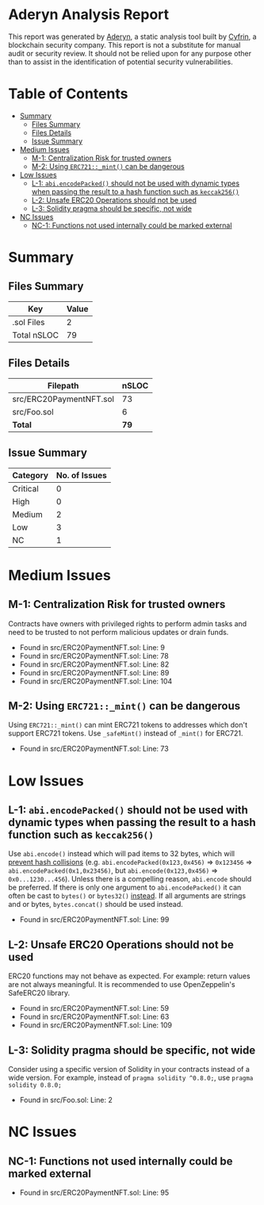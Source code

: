 # Aderyn Analysis Report

This report was generated by [Aderyn](https://github.com/Cyfrin/aderyn), a static analysis tool built by [Cyfrin](https://cyfrin.io), a blockchain security company. This report is not a substitute for manual audit or security review. It should not be relied upon for any purpose other than to assist in the identification of potential security vulnerabilities.
# Table of Contents

- [Summary](#summary)
  - [Files Summary](#files-summary)
  - [Files Details](#files-details)
  - [Issue Summary](#issue-summary)
- [Medium Issues](#medium-issues)
  - [M-1: Centralization Risk for trusted owners](#M-1-centralization-risk-for-trusted-owners)
  - [M-2: Using `ERC721::_mint()` can be dangerous](#M-2-using-erc721mint-can-be-dangerous)
- [Low Issues](#low-issues)
  - [L-1: `abi.encodePacked()` should not be used with dynamic types when passing the result to a hash function such as `keccak256()`](#L-1-abiencodepacked-should-not-be-used-with-dynamic-types-when-passing-the-result-to-a-hash-function-such-as-keccak256)
  - [L-2: Unsafe ERC20 Operations should not be used](#L-2-unsafe-erc20-operations-should-not-be-used)
  - [L-3: Solidity pragma should be specific, not wide](#L-3-solidity-pragma-should-be-specific-not-wide)
- [NC Issues](#nc-issues)
  - [NC-1: Functions not used internally could be marked external](#NC-1-functions-not-used-internally-could-be-marked-external)


# Summary

## Files Summary

| Key | Value |
| --- | --- |
| .sol Files | 2 |
| Total nSLOC | 79 |


## Files Details

| Filepath | nSLOC |
| --- | --- |
| src/ERC20PaymentNFT.sol | 73 |
| src/Foo.sol | 6 |
| **Total** | **79** |


## Issue Summary

| Category | No. of Issues |
| --- | --- |
| Critical | 0 |
| High | 0 |
| Medium | 2 |
| Low | 3 |
| NC | 1 |


# Medium Issues

## M-1: Centralization Risk for trusted owners

Contracts have owners with privileged rights to perform admin tasks and need to be trusted to not perform malicious updates or drain funds.

- Found in src/ERC20PaymentNFT.sol: Line: 9
- Found in src/ERC20PaymentNFT.sol: Line: 78
- Found in src/ERC20PaymentNFT.sol: Line: 82
- Found in src/ERC20PaymentNFT.sol: Line: 89
- Found in src/ERC20PaymentNFT.sol: Line: 104


## M-2: Using `ERC721::_mint()` can be dangerous

Using `ERC721::_mint()` can mint ERC721 tokens to addresses which don't support ERC721 tokens. Use `_safeMint()` instead of `_mint()` for ERC721.

- Found in src/ERC20PaymentNFT.sol: Line: 73


# Low Issues

## L-1: `abi.encodePacked()` should not be used with dynamic types when passing the result to a hash function such as `keccak256()`

Use `abi.encode()` instead which will pad items to 32 bytes, which will [prevent hash collisions](https://docs.soliditylang.org/en/v0.8.13/abi-spec.html#non-standard-packed-mode) (e.g. `abi.encodePacked(0x123,0x456)` => `0x123456` => `abi.encodePacked(0x1,0x23456)`, but `abi.encode(0x123,0x456)` => `0x0...1230...456`). Unless there is a compelling reason, `abi.encode` should be preferred. If there is only one argument to `abi.encodePacked()` it can often be cast to `bytes()` or `bytes32()` [instead](https://ethereum.stackexchange.com/questions/30912/how-to-compare-strings-in-solidity#answer-82739).
If all arguments are strings and or bytes, `bytes.concat()` should be used instead.

- Found in src/ERC20PaymentNFT.sol: Line: 99


## L-2: Unsafe ERC20 Operations should not be used

ERC20 functions may not behave as expected. For example: return values are not always meaningful. It is recommended to use OpenZeppelin's SafeERC20 library.

- Found in src/ERC20PaymentNFT.sol: Line: 59
- Found in src/ERC20PaymentNFT.sol: Line: 63
- Found in src/ERC20PaymentNFT.sol: Line: 109


## L-3: Solidity pragma should be specific, not wide

Consider using a specific version of Solidity in your contracts instead of a wide version. For example, instead of `pragma solidity ^0.8.0;`, use `pragma solidity 0.8.0;`

- Found in src/Foo.sol: Line: 2


# NC Issues

## NC-1: Functions not used internally could be marked external



- Found in src/ERC20PaymentNFT.sol: Line: 95


